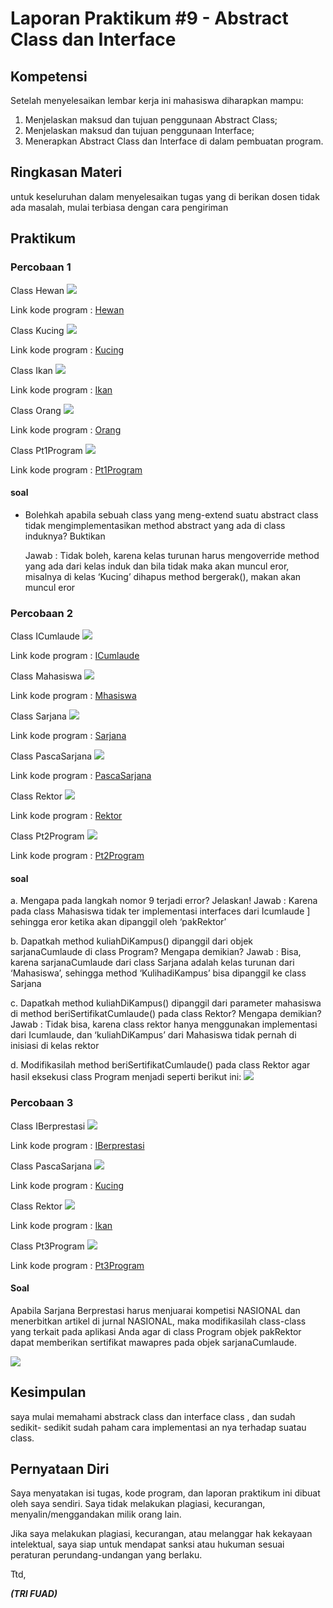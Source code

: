 # Laporan Praktikum #9 - Abstract Class dan Interface 


## Kompetensi
Setelah menyelesaikan lembar kerja ini mahasiswa diharapkan mampu: 
1. Menjelaskan maksud dan tujuan penggunaan Abstract Class;
2. Menjelaskan maksud dan tujuan penggunaan Interface; 
3. Menerapkan Abstract Class dan Interface di dalam pembuatan program. 



## Ringkasan Materi

untuk keseluruhan dalam menyelesaikan tugas yang di berikan dosen tidak ada masalah, mulai terbiasa dengan cara pengiriman 

## Praktikum

### Percobaan 1

Class Hewan
![](img/hewan.PNG)

Link kode program : 
[Hewan](../../src/9_Abstract_Class_dan_Interface/Hewan1841720139Fuad.java)

Class Kucing
![](img/kucing.PNG)

Link kode program : 
[Kucing](../../src/9_Abstract_Class_dan_Interface/Kucing1841720139Fuad.java)

Class Ikan
![](img/ikan.PNG)

Link kode program : 
[Ikan](../../src/9_Abstract_Class_dan_Interface/Ikan1841720139Fuad.java)

Class Orang
![](img/orang.PNG)

Link kode program : 
[Orang](../../src/9_Abstract_Class_dan_Interface/Orang1841720139Fuad.java)

Class Pt1Program
![](img/pt1.PNG)

Link kode program : 
[Pt1Program](../../src/9_Abstract_Class_dan_Interface/Pt1Program.java)

#### soal

- Bolehkah apabila sebuah class yang meng-extend suatu abstract class tidak 
  mengimplementasikan method abstract yang ada di class induknya? Buktikan

  Jawab : Tidak boleh, karena kelas turunan harus mengoverride method yang ada dari kelas induk dan bila tidak maka akan muncul eror, 
          misalnya di kelas ‘Kucing’ dihapus method bergerak(), makan akan muncul eror


### Percobaan 2
Class ICumlaude
![](img/icumlaude.PNG)

Link kode program : 
[ICumlaude](../../src/9_Abstract_Class_dan_Interface/ICumlaude1841720139Fuad.java)

Class Mahasiswa
![](img/mahasiswa.PNG)

Link kode program : 
[Mhasiswa](../../src/9_Abstract_Class_dan_Interface/Mahasiswa1841720139Fuad.java)

Class Sarjana
![](img/sarjana.PNG)

Link kode program : 
[Sarjana](../../src/9_Abstract_Class_dan_Interface/Sarjana1841720139Fuad.java)

Class PascaSarjana
![](img/pascasarjana.PNG)

Link kode program : 
[PascaSarjana](../../src/9_Abstract_Class_dan_Interface/PascaSarjana1841720139Fuad.java)

Class Rektor
![](img/rektor.PNG)

Link kode program : 
[Rektor](../../src/9_Abstract_Class_dan_Interface/Rektor1841720139Fuad.java)

Class Pt2Program
![](img/pt2.PNG)

Link kode program : 
[Pt2Program](../../src/9_Abstract_Class_dan_Interface/Pt2Program.java)

#### soal
a. Mengapa pada langkah nomor 9 terjadi error? Jelaskan! 
   Jawab : Karena pada class Mahasiswa tidak ter implementasi interfaces dari Icumlaude ] sehingga eror ketika akan dipanggil oleh ‘pakRektor’ 

b. Dapatkah method kuliahDiKampus() dipanggil dari objek sarjanaCumlaude di class Program? Mengapa demikian?
   Jawab : Bisa, karena sarjanaCumlaude dari class Sarjana adalah kelas turunan dari ‘Mahasiswa’, sehingga method ‘KulihadiKampus’ bisa               dipanggil ke class Sarjana

c. Dapatkah method kuliahDiKampus() dipanggil dari parameter mahasiswa di method beriSertifikatCumlaude() pada class Rektor? Mengapa demikian?
   Jawab : Tidak bisa, karena class rektor hanya menggunakan implementasi dari Icumlaude, dan ‘kuliahDiKampus’ dari Mahasiswa tidak pernah di inisiasi di kelas rektor 

d. Modifikasilah method beriSertifikatCumlaude() pada class Rektor agar hasil eksekusi class Program menjadi seperti berikut ini: 
![](img/soalpt2.PNG)


### Percobaan 3

Class IBerprestasi
![](img/iberprestasi.PNG)

Link kode program : 
[IBerprestasi](../../src/9_Abstract_Class_dan_Interface/IBerprestasi1841720139Fuad.java)

Class PascaSarjana
![](img/pascasarjanav2.PNG)

Link kode program : 
[Kucing](../../src/9_Abstract_Class_dan_Interface/PascaSarjana1841720139Fuad.java)

Class Rektor 
![](img/rektorv2.PNG)

Link kode program : 
[Ikan](../../src/9_Abstract_Class_dan_Interface/Rektor1841720139Fuad.java)

Class Pt3Program
![](img/pt3.PNG)

Link kode program : 
[Pt3Program](../../src/9_Abstract_Class_dan_Interface/Pt2Program.java)

#### Soal
Apabila Sarjana Berprestasi harus menjuarai kompetisi NASIONAL dan menerbitkan artikel di jurnal NASIONAL, maka modifikasilah class-class yang terkait pada aplikasi Anda agar di class Program objek pakRektor dapat memberikan sertifikat mawapres pada objek sarjanaCumlaude. 

![](img/soalpt3.PNG)


## Kesimpulan

saya mulai memahami abstrack class dan interface class , dan sudah sedikit- sedikit sudah paham cara implementasi an nya terhadap suatau class.


## Pernyataan Diri

Saya menyatakan isi tugas, kode program, dan laporan praktikum ini dibuat oleh saya sendiri. Saya tidak melakukan plagiasi, kecurangan, menyalin/menggandakan milik orang lain.

Jika saya melakukan plagiasi, kecurangan, atau melanggar hak kekayaan intelektual, saya siap untuk mendapat sanksi atau hukuman sesuai peraturan perundang-undangan yang berlaku.

Ttd,

***(TRI FUAD)***